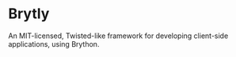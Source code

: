 # Brytly

An MIT-licensed, Twisted-like framework for developing client-side
applications, using Brython.
